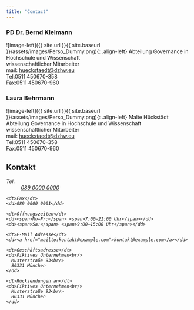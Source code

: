 ```yaml
---
title: "Contact"
---
```


### PD Dr. Bernd Kleimann

![image-left]({{ site.url }}{{ site.baseurl }}/assets/images/Perso_Dummy.png){: .align-left} Abteilung Governance in Hochschule und Wissenschaft\
wissenschaftlicher Mitarbeiter\
mail: hueckstaedt@dzhw.eu\
Tel:0511 450670-358\
Fax:0511 450670-960



### Laura Behrmann

![image-left]({{ site.url }}{{ site.baseurl }}/assets/images/Perso_Dummy.png){: .align-left} Malte Hückstädt\
Abteilung Governance in Hochschule und Wissenschaft\
wissenschaftlicher Mitarbeiter\
mail: hueckstaedt@dzhw.eu\
Tel:0511 450670-358\
Fax:0511 450670-960


<h2>Kontakt</h2>
<address>
  <dl>
    <dt>Tel.</dt>
    <dd><a href="tel:+49-89-00000000">089 0000 0000</a></dd>

    <dt>Fax</dt>
    <dd>089 0000 0001</dd>

    <dt>Öffnungszeiten</dt>
    <dd><span>Mo–Fr:</span> <span>7:00–21:00 Uhr</span></dd>
    <dd><span>Sa:</span> <span>9:00–15:00 Uhr</span></dd>

    <dt>E-Mail Adresse</dt>
    <dd><a href="mailto:kontakt@example.com">kontakt@example.com</a></dd>

    <dt>Geschäftsadresse</dt>
    <dd>Fiktives Unternehmen<br/>
      Musterstraße 93<br/>
      80331 München
    </dd>

    <dt>Rücksendungen an</dt>
    <dd>Fiktives Unternehmen<br/>
      Musterstraße 93<br/>
      80331 München
    </dd>
  </dl>
</address>
